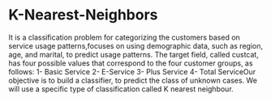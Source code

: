 # K-Nearest-Neighbors
 It is a classification problem for categorizing the customers based on service usage patterns,focuses on using demographic data, such as region, age, and marital, to predict usage patterns.
 The target field, called custcat, has four possible values that correspond to the four customer groups, as follows: 1- Basic Service 2- E-Service 3- Plus Service 4- Total ServiceOur objective is to build a classifier, to predict the class of unknown cases. We will use a specific type of classification called K nearest neighbour.
